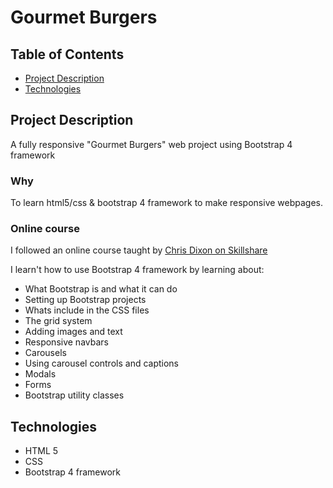 # Gourmet Burgers

## Table of Contents
* [Project Description](#project-description)
* [Technologies](#technologies)

## Project Description
A fully responsive "Gourmet Burgers" web project using Bootstrap 4 framework

###  Why
To learn html5/css & bootstrap 4 framework to make responsive webpages.

### Online course
I followed an online course taught by [Chris Dixon on Skillshare](https://www.skillshare.com/profile/Chris-Dixon/4242758)

I learn't how to use Bootstrap 4 framework by learning about:
* What Bootstrap is and what it can do
* Setting up Bootstrap projects
* Whats include in the CSS files
* The grid system
* Adding images and text
* Responsive navbars
* Carousels
* Using carousel controls and captions
* Modals
* Forms
* Bootstrap utility classes

## Technologies
* HTML 5
* CSS
* Bootstrap 4 framework

